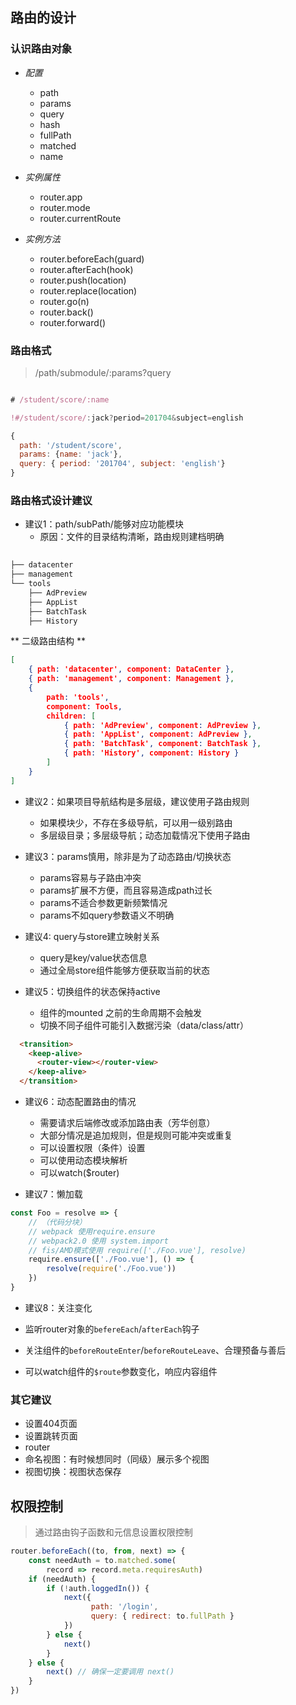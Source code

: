 ## 路由的设计

### 认识路由对象

- *配置*
  - path
  - params
  - query
  - hash
  - fullPath
  - matched
  - name

- *实例属性*

  - router.app
  - router.mode
  - router.currentRoute


- *实例方法*

  - router.beforeEach(guard)
  - router.afterEach(hook)
  - router.push(location)
  - router.replace(location)
  - router.go(n)
  - router.back()
  - router.forward()

### 路由格式

> /path/submodule/:params?query



```js

# /student/score/:name

!#/student/score/:jack?period=201704&subject=english

{ 
  path: '/student/score',
  params: {name: 'jack'},
  query: { period: '201704', subject: 'english'}
}
```




### 路由格式设计建议

- 建议1：path/subPath/能够对应功能模块
    - 原因：文件的目录结构清晰，路由规则建档明确


```sh
  
├── datacenter
├── management
└── tools
    ├── AdPreview
    ├── AppList
    ├── BatchTask
    ├── History
```

** 二级路由结构 **

```json
[
    { path: 'datacenter', component: DataCenter },
    { path: 'management', component: Management },
    {
        path: 'tools',
        component: Tools,
        children: [
            { path: 'AdPreview', component: AdPreview },
            { path: 'AppList', component: AdPreview },
            { path: 'BatchTask', component: BatchTask },
            { path: 'History', component: History }
        ]
    }
]
```

- 建议2：如果项目导航结构是多层级，建议使用子路由规则
    - 如果模块少，不存在多级导航，可以用一级别路由
    - 多层级目录；多层级导航；动态加载情况下使用子路由
    
- 建议3：params慎用，除非是为了动态路由/切换状态
    - params容易与子路由冲突
    - params扩展不方便，而且容易造成path过长
    - params不适合参数更新频繁情况
    - params不如query参数语义不明确

- 建议4: query与store建立映射关系
    
    - query是key/value状态信息
    - 通过全局store组件能够方便获取当前的状态

- 建议5：切换组件的状态保持active

    - 组件的mounted 之前的生命周期不会触发
    - 切换不同子组件可能引入数据污染（data/class/attr）



```html
  <transition>
    <keep-alive>
      <router-view></router-view>
    </keep-alive>
  </transition>
```


    
- 建议6：动态配置路由的情况

    - 需要请求后端修改或添加路由表（芳华创意）
    - 大部分情况是追加规则，但是规则可能冲突或重复
    - 可以设置权限（条件）设置
    - 可以使用动态模块解析
    - 可以watch($router)

- 建议7：懒加载


```js
const Foo = resolve => {
    // （代码分块）
    // webpack 使用require.ensure
    // webpack2.0 使用 system.import
    // fis/AMD模式使用 require(['./Foo.vue'], resolve)
    require.ensure(['./Foo.vue'], () => {
        resolve(require('./Foo.vue'))
    })
}
```

- 建议8：关注变化

- 监听router对象的`befereEach`/`afterEach`钩子
- 关注组件的`beforeRouteEnter`/`beforeRouteLeave`、合理预备与善后
- 可以watch组件的`$route`参数变化，响应内容组件


### 其它建议

- 设置404页面
- 设置跳转页面
- router
- 命名视图：有时候想同时（同级）展示多个视图
- 视图切换：视图状态保存


## 权限控制

> 通过路由钩子函数和元信息设置权限控制


```js
router.beforeEach((to, from, next) => {
    const needAuth = to.matched.some(
        record => record.meta.requiresAuth)
    if (needAuth) {
        if (!auth.loggedIn()) {
            next({
                  path: '/login',
                  query: { redirect: to.fullPath }
            })
        } else {
            next()
        }
    } else {
        next() // 确保一定要调用 next()
    }
})
```